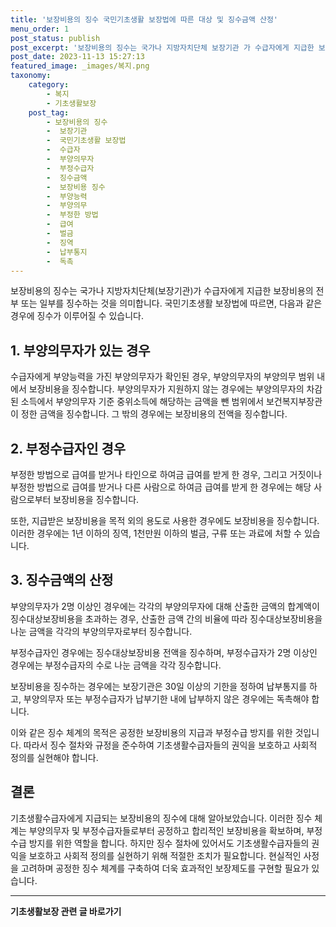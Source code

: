 ```yaml
---
title: '보장비용의 징수 국민기초생활 보장법에 따른 대상 및 징수금액 산정'
menu_order: 1
post_status: publish
post_excerpt: '보장비용의 징수는 국가나 지방자치단체 보장기관 가 수급자에게 지급한 보장비용의 전부 또는 일부를 징수하는 것을 의미합니다. 국민기초생활 보장법에 따르면, 다음과 같은 경우에 징수가 이루어질 수 있습니다.'
post_date: 2023-11-13 15:27:13
featured_image: _images/복지.png
taxonomy:
    category:
        - 복지
        - 기초생활보장
    post_tag:
        - 보장비용의 징수
        -  보장기관
        -  국민기초생활 보장법
        -  수급자
        -  부양의무자
        -  부정수급자
        -  징수금액
        -  보장비용 징수
        -  부양능력
        -  부양의무
        -  부정한 방법
        -  급여
        -  벌금
        -  징역
        -  납부통지
        -  독촉
---
```



보장비용의 징수는 국가나 지방자치단체(보장기관)가 수급자에게 지급한 보장비용의 전부 또는 일부를 징수하는 것을 의미합니다. 국민기초생활 보장법에 따르면, 다음과 같은 경우에 징수가 이루어질 수 있습니다.

## 1. 부양의무자가 있는 경우
수급자에게 부양능력을 가진 부양의무자가 확인된 경우, 부양의무자의 부양의무 범위 내에서 보장비용을 징수합니다. 부양의무자가 지원하지 않는 경우에는 부양의무자의 차감된 소득에서 부양의무자 기준 중위소득에 해당하는 금액을 뺀 범위에서 보건복지부장관이 정한 금액을 징수합니다. 그 밖의 경우에는 보장비용의 전액을 징수합니다.

## 2. 부정수급자인 경우
부정한 방법으로 급여를 받거나 타인으로 하여금 급여를 받게 한 경우, 그리고 거짓이나 부정한 방법으로 급여를 받거나 다른 사람으로 하여금 급여를 받게 한 경우에는 해당 사람으로부터 보장비용을 징수합니다.

또한, 지급받은 보장비용을 목적 외의 용도로 사용한 경우에도 보장비용을 징수합니다. 이러한 경우에는 1년 이하의 징역, 1천만원 이하의 벌금, 구류 또는 과료에 처할 수 있습니다.

## 3. 징수금액의 산정
부양의무자가 2명 이상인 경우에는 각각의 부양의무자에 대해 산출한 금액의 합계액이 징수대상보장비용을 초과하는 경우, 산출한 금액 간의 비율에 따라 징수대상보장비용을 나눈 금액을 각각의 부양의무자로부터 징수합니다.

부정수급자인 경우에는 징수대상보장비용 전액을 징수하며, 부정수급자가 2명 이상인 경우에는 부정수급자의 수로 나눈 금액을 각각 징수합니다.

보장비용을 징수하는 경우에는 보장기관은 30일 이상의 기한을 정하여 납부통지를 하고, 부양의무자 또는 부정수급자가 납부기한 내에 납부하지 않은 경우에는 독촉해야 합니다.

이와 같은 징수 체계의 목적은 공정한 보장비용의 지급과 부정수급 방지를 위한 것입니다. 따라서 징수 절차와 규정을 준수하여 기초생활수급자들의 권익을 보호하고 사회적 정의를 실현해야 합니다.

## 결론
기초생활수급자에게 지급되는 보장비용의 징수에 대해 알아보았습니다. 이러한 징수 체계는 부양의무자 및 부정수급자들로부터 공정하고 합리적인 보장비용을 확보하며, 부정수급 방지를 위한 역할을 합니다. 하지만 징수 절차에 있어서도 기초생활수급자들의 권익을 보호하고 사회적 정의를 실현하기 위해 적절한 조치가 필요합니다. 현실적인 사정을 고려하며 공정한 징수 체계를 구축하여 더욱 효과적인 보장제도를 구현할 필요가 있습니다.
<!-- wp:separator -->
<hr class="wp-block-separator has-alpha-channel-opacity"/>
<!-- /wp:separator -->

<!-- wp:group {"backgroundColor":"base","layout":{"type":"constrained"}} -->
<div class="wp-block-group has-base-background-color has-background"><!-- wp:paragraph {"align":"center","fontSize":"medium"} -->
<p class="has-text-align-center has-large-font-size"><strong>기초생활보장 관련 글 바로가기</strong></p>
<!-- /wp:paragraph -->


<!-- wp:latest-posts
{"categories":[{"id":15506,"count":19,"description":"","link":"https://uknowlaw.com/category/%ea%b8%b0%ec%b4%88%ec%83%9d%ed%99%9c%eb%b3%b4%ec%9e%a5/","name":"기초생활보장","slug":"기초생활보장","taxonomy":"category","parent":0,"meta":[],"_links":{"self":[{"href":"https://uknowlaw.com/wp-json/wp/v2/categories/15506"}],"collection":[{"href":"https://uknowlaw.com/wp-json/wp/v2/categories"}],"about":[{"href":"https://uknowlaw.com/wp-json/wp/v2/taxonomies/category"}],"wp:post_type":[{"href":"https://uknowlaw.com/wp-json/wp/v2/posts?categories=15506"}],"curies":[{"name":"wp","href":"https://api.w.org/{rel}","templated":true}]}}],"postsToShow":100,"excerptLength":28,"postLayout":"grid","columns":2,"featuredImageAlign":"left","featuredImageSizeSlug":"large","fontSize":"small"} /--></div>
<!-- /wp:group -->